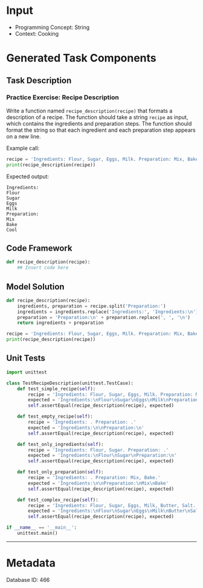 # Input
- Programming Concept: String
- Context: Cooking

# Generated Task Components
## Task Description
### Practice Exercise: Recipe Description

Write a function named `recipe_description(recipe)` that formats a description of a recipe. The function should take a string `recipe` as input, which contains the ingredients and preparation steps. The function should format the string so that each ingredient and each preparation step appears on a new line. 

Example call:
```python
recipe = 'Ingredients: Flour, Sugar, Eggs, Milk. Preparation: Mix, Bake, Cool.'
print(recipe_description(recipe))
```

Expected output:
```
Ingredients:
Flour
Sugar
Eggs
Milk
Preparation:
Mix
Bake
Cool
```

## Code Framework
```python
def recipe_description(recipe):
    ## Insert code here
```

## Model Solution
```python
def recipe_description(recipe):
    ingredients, preparation = recipe.split('Preparation:')
    ingredients = ingredients.replace('Ingredients:', 'Ingredients:\n').replace(', ', '\n')
    preparation = 'Preparation:\n' + preparation.replace(', ', '\n')
    return ingredients + preparation

recipe = 'Ingredients: Flour, Sugar, Eggs, Milk. Preparation: Mix, Bake, Cool.'
print(recipe_description(recipe))
```

## Unit Tests
```python
import unittest

class TestRecipeDescription(unittest.TestCase):
    def test_simple_recipe(self):
        recipe = 'Ingredients: Flour, Sugar, Eggs, Milk. Preparation: Mix, Bake, Cool.'
        expected = 'Ingredients:\nFlour\nSugar\nEggs\nMilk\nPreparation:\nMix\nBake\nCool'
        self.assertEqual(recipe_description(recipe), expected)

    def test_empty_recipe(self):
        recipe = 'Ingredients: . Preparation: .'
        expected = 'Ingredients:\n\nPreparation:\n'
        self.assertEqual(recipe_description(recipe), expected)

    def test_only_ingredients(self):
        recipe = 'Ingredients: Flour, Sugar. Preparation: .'
        expected = 'Ingredients:\nFlour\nSugar\nPreparation:\n'
        self.assertEqual(recipe_description(recipe), expected)

    def test_only_preparation(self):
        recipe = 'Ingredients: . Preparation: Mix, Bake.'
        expected = 'Ingredients:\n\nPreparation:\nMix\nBake'
        self.assertEqual(recipe_description(recipe), expected)

    def test_complex_recipe(self):
        recipe = 'Ingredients: Flour, Sugar, Eggs, Milk, Butter, Salt. Preparation: Mix, Knead, Bake, Cool, Serve.'
        expected = 'Ingredients:\nFlour\nSugar\nEggs\nMilk\nButter\nSalt\nPreparation:\nMix\nKnead\nBake\nCool\nServe'
        self.assertEqual(recipe_description(recipe), expected)

if __name__ == '__main__':
    unittest.main()
```
___
# Metadata
Database ID: 466
